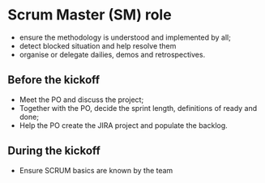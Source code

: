 # Scrum Master (SM) role

- ensure the methodology is understood and implemented by all;
- detect blocked situation and help resolve them
- organise or delegate dailies, demos and retrospectives.

## Before the kickoff
- Meet the PO and discuss the project;
- Together with the PO, decide the sprint length, definitions of ready and done;
- Help the PO create the JIRA project and populate the backlog.

## During the kickoff
- Ensure SCRUM basics are known by the team
